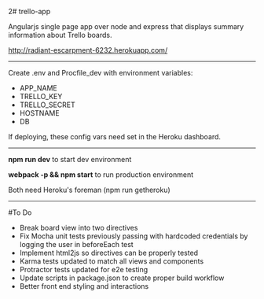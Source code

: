 2# trello-app

Angularjs single page app over node and express that displays summary information about Trello boards.

http://radiant-escarpment-6232.herokuapp.com/

---------------

Create .env and Procfile_dev with environment variables:

 - APP_NAME
 - TRELLO_KEY
 - TRELLO_SECRET
 - HOSTNAME
 - DB

If deploying, these config vars need set in the Heroku dashboard.

---------------

**npm run dev** to start dev environment

**webpack -p && npm start** to run production environment

Both need Heroku's foreman (npm run getheroku)

---------------

#To Do

 - Break board view into two directives
 - Fix Mocha unit tests previously passing with hardcoded credentials by logging the user in beforeEach test
 - Implement html2js so directives can be properly tested
 - Karma tests updated to match all views and components
 - Protractor tests updated for e2e testing
 - Update scripts in package.json to create proper build workflow
 - Better front end styling and interactions

